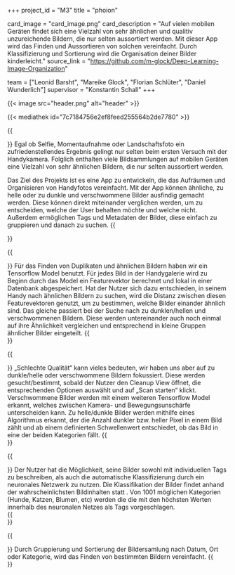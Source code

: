+++
project_id = "M3"
title = "phoion"

card_image = "card_image.png"
card_description = "Auf vielen mobilen Geräten findet sich eine Vielzahl von sehr ähnlichen und qualitiv unzureichende Bildern, die nur selten aussortiert werden.  Mit dieser App wird das Finden und Aussortieren von solchen vereinfacht.  Durch Klassifizierung und Sortierung wird die Organisation deiner Bilder kinderleicht."
source_link = "https://github.com/m-glock/Deep-Learning-Image-Organization"

team = ["Leonid Barsht", "Mareike Glock", "Florian Schlüter", "Daniel Wunderlich"]
supervisor = "Konstantin Schall"
+++

{{< image src="header.png" alt="header" >}}

{{< mediathek id="7c7184756e2ef8feed255564b2de7780" >}}
 
{{<section title="Beschreibung">}}
Egal ob Selfie, Momentaufnahme oder Landschaftsfoto ein zufriedenstellendes Ergebnis gelingt nur selten beim ersten Versuch mit der Handykamera. Folglich enthalten viele Bildsammlungen auf mobilen Geräten eine Vielzahl von sehr ähnlichen Bildern, die nur selten aussortiert werden.

Das Ziel des Projekts ist es eine App zu entwickeln, die das Aufräumen und Organisieren von Handyfotos vereinfacht. Mit der App können ähnliche, zu helle oder zu dunkle und verschwommene Bilder ausfindig gemacht werden. Diese können direkt miteinander verglichen werden, um zu entscheiden, welche der User behalten möchte und welche nicht. Außerdem ermöglichen Tags und Metadaten der Bilder, diese einfach zu gruppieren und danach zu suchen.
{{</section>}}

{{<section title="Duplikate und ähnliche Bilder">}}
Für das Finden von Duplikaten und ähnlichen Bildern haben wir ein Tensorflow Model benutzt. Für jedes Bild in der Handygalerie wird zu Beginn durch das Model ein Featurevektor berechnet und lokal in einer Datenbank abgespeichert. Hat der Nutzer sich dazu entschieden, in seinem Handy nach ähnlichen Bildern zu suchen, wird die Distanz zwischen diesen Featurevektoren genutzt, um zu bestimmen, welche Bilder einander ähnlich sind. Das gleiche passiert bei der Suche nach zu dunklen/hellen und verschwommenen Bildern. Diese werden untereinander auch noch einmal auf ihre Ähnlichkeit vergleichen und entsprechend in kleine Gruppen ähnlicher Bilder eingeteilt.
{{</section>}}

{{<section title="Bilder mit schlechter Qualität">}}
„Schlechte Qualität“ kann vieles bedeuten, wir haben uns aber auf zu dunkle/helle oder verschwommene Bildern fokussiert. Diese werden gesucht/bestimmt, sobald der Nutzer den Cleanup View öffnet, die entsprechenden Optionen auswählt und auf „Scan starten“ klickt. Verschwommene Bilder werden mit einem weiteren Tensorflow Model erkannt, welches zwischen Kamera- und Bewegungsunschärfe unterscheiden kann. Zu helle/dunkle Bilder werden mithilfe eines Algorithmus erkannt, der die Anzahl dunkler bzw. heller Pixel in einem Bild zählt und ab einem definierten Schwellenwert entschiedet, ob das Bild in eine der beiden Kategorien fällt.
{{</section>}}

{{<section title="Klassifizierung">}}
Der Nutzer hat die Möglichkeit, seine Bilder sowohl mit individuellen Tags zu beschreiben, als auch die automatische Klassifizierung durch ein neuronales Netzwerk zu nutzen.
Die Klassifikation der Bilder findet anhand der wahrscheinlichsten Bildinhalten statt . Von 1001 möglichen Kategorien (Hunde, Katzen, Blumen, etc) werden die die mit den höchsten Werten innerhalb des neuronalen Netzes als Tags vorgeschlagen.  
{{</section>}}

{{<section title="Gruppierung und Sortierung">}}
Durch Gruppierung und Sortierung der Bildersamlung nach  Datum, Ort oder Kategorie, wird das Finden von bestimmten Bildern vereinfacht.
{{</section>}}
